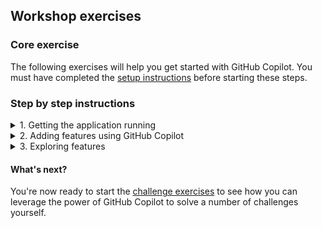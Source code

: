 ## Workshop exercises

### Core exercise

The following exercises will help you get started with GitHub Copilot. You must have completed the [setup instructions](<./1. setup.md>) before starting these steps.


### Step by step instructions

<details>
<summary>1. Getting the application running</summary>

1. Press ```CTRL + ` ``` to open the terminal window in VS Code if it is not already open.

2. Enter ```npm install``` in the terminal window and press **ENTER** to install the required dependencies. Ignore any issues displayed after you run this command.

    Let's start by running the application to learn what it does.

3. Enter ```npm start``` in the terminal window and press **ENTER** to run the application.

4. In the pop-up window that appears in the bottom right corner of the Codespace window, click the **Open in Browser** button. This will securely map port 3000 from the Codespace environment to your local browser so you can see the running calculator application.

    <img width="460" alt="Open in Browser" src="../assets/open%20in%20browser.png">

5. Do some simple calculations to show that the calculator is working as expected.

    <img width="460" alt="The Node Calculator" src="../assets/calculator.png">

6. Close the browser window for now and return to the Codespace window.

7. Ensure your focus is in the terminal window and press ``` CTRL + C ``` to stop the application.

</details>

<details>
<summary>2. Adding features using GitHub Copilot</summary>

### Adding the buttons to the calculator UI

1. Open the ```public/index.html``` file in the editor window.

2. Open Copilot Chat and type "Tell me about the code in this file".

    >**TIP:** You can ask Copilot Chat to summarise the contents of the file, ask follow questions, and ask questions about the development framework. 

3. Scroll down to where you see the ```<!-- TODO: Buttons -->``` comment

4. Let us try to understand how the addition operation is performed from the existing code. Select the line ```<button class="btn" onClick="operationPressed('+')">+</button>```, right click, select '**Copilot**', and '**Explain This**'. Review the explanation in the Copilot Chat window.
    <img width="600" alt="Explain this feature" src="../assets/explainthis.png">

5. Add a new line below the TODO comment and type the following two lines. Start with the first line and press enter. You should see GitHub Copilot start to autocomplete the second line. When you see this, just press ```TAB``` to accept the completion.

    ``` <!-- add a button for a power (or exponential) function --> ```

    ``` <button class="btn" onClick="operationPressed('^')">^</button> ```

    Your finished snippet should match the following.

    <img width="538" alt="GitHub Copilot suggestions" src="../assets/index-html.png">

### Adding the logic for the new features

6. Open the ```api/controller.js``` file in the editor window.

7. Scroll down to where you see the ```// TODO: Add operator``` comment

8. Press **ENTER** at the end of the line that defines the divide function.

9. Start typing the following line and notice that GitHub Copilot should start to offer code completion half way through the word "power" as you're typing. Press **TAB** to accept the suggestion.

    ```'power':    function(a, b) { return Math.pow(a, b) },```

10. Open the ```public/client.js``` file in the editor window.

11. Scroll down to where you see the ```// TODO: Add operator``` comment (Line 22)

12. Move your cursor to the end of the line 35 (to the right of ```break;``` and press **ENTER**.

    GitHub Copilot should display ghost text suggesting the code shown in the following screenshot. Press **TAB** to accept the suggestion.

    <img width="353" alt="GitHub Copilot suggestions" src="../assets/case-suggestion.png">

13. Press **ENTER** at the end of the line, then accept the next two lines Copilot suggests.

    Your completed addition should match the following.

    <img width="376" alt="GitHub Copilot suggestions" src="../assets/Add-operator-completed.png">

14. Press ```CTRL + ` ``` to open the terminal window in VS Code.

15. Enter ```npm start``` in the terminal window and press **ENTER** to run the application.

16. You should test the new button by clicking 3, then the "^" (power) button, then click 2. Click "=" and the result should be 9.

17. Close the browser window, return to the Terminal window in Codespaces and press ```CTRL+C``` to terminate the application.

    **Success**, you have enhanced the calculator application using GitHub Copilot!

    >**Note**: GitHub Copilot is probabilistic so you may not get the exact same code suggestions as we did. If you're not happy with the suggestions, you can always press **CTRL + Z** to undo the changes and try again.

</details>

<details>
<summary>3. Exploring features</summary>

1. Scroll down to end of ```api/controller.js``` file 

2. Press ```CTRL+I``` to open the inline Copilot assistant.

3. Type the below line and press **ENTER**. 

    ```create a function that checks if the input matches an incremental format of digits with a minimum of 4 digits```

    GitHub Copilot should display text suggesting the code shown in the following screenshot. Accept the suggestion.

    <img width="600" alt="GitHub Copilot inline suggestions" src="../assets/inline-suggestion.png">


4. Select all the lines of the function ```isIncremental``` and press ```CTRL+I``` to open the inline Copilot assistant. Type ```/``` and select ```doc```.

    GitHub Copilot should display text suggesting the documentation shown in the following screenshot. Accept the suggestion.

    <img width="600" alt="GitHub Copilot generate docs" src="../assets/inline-docs.png"> 

5. Let us test this function using Copilot Chat. Select the function ```isIncremental```, open Copilot chat and try ```What does this function do to input 12345?```.

6. Now try with ```What does this function do to input 123467?```

    >**TIP**: You can use Copilot chat to test and verify your functions, giving you an efficient way to review the code. We will learn about writing test cases in the next section.  
   
</details>

#### What's next?

You're now ready to start the [challenge exercises](<./3. challenge exercises.md>) to see how you can leverage the power of GitHub Copilot to solve a number of challenges yourself.

